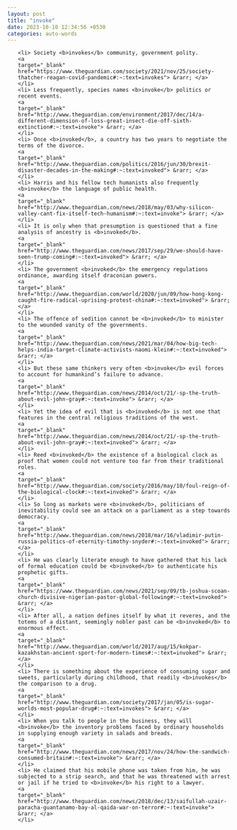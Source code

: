 ```yaml
---
layout: post
title: "invoke"
date: 2023-10-10 12:34:56 +0530
categories: auto-words
---
```

<ol>

    <li> Society <b>invokes</b> community, government polity.
    <a 
    target="_blank" 
    href="https://www.theguardian.com/society/2021/nov/25/society-thatcher-reagan-covid-pandemic#:~:text=invokes"> &rarr; </a>
    </li>
    <li> Less frequently, species names <b>invoke</b> politics or recent events.
    <a 
    target="_blank" 
    href="http://www.theguardian.com/environment/2017/dec/14/a-different-dimension-of-loss-great-insect-die-off-sixth-extinction#:~:text=invoke"> &rarr; </a>
    </li>
    <li> Once <b>invoked</b>, a country has two years to negotiate the terms of the divorce.
    <a 
    target="_blank" 
    href="http://www.theguardian.com/politics/2016/jun/30/brexit-disaster-decades-in-the-making#:~:text=invoked"> &rarr; </a>
    </li>
    <li> Harris and his fellow tech humanists also frequently <b>invoke</b> the language of public health.
    <a 
    target="_blank" 
    href="http://www.theguardian.com/news/2018/may/03/why-silicon-valley-cant-fix-itself-tech-humanism#:~:text=invoke"> &rarr; </a>
    </li>
    <li> It is only when that presumption is questioned that a fine analysis of ancestry is <b>invoked</b>.
    <a 
    target="_blank" 
    href="http://www.theguardian.com/news/2017/sep/29/we-should-have-seen-trump-coming#:~:text=invoked"> &rarr; </a>
    </li>
    <li> The government <b>invoked</b> the emergency regulations ordinance, awarding itself draconian powers.
    <a 
    target="_blank" 
    href="http://www.theguardian.com/world/2020/jun/09/how-hong-kong-caught-fire-radical-uprising-protest-china#:~:text=invoked"> &rarr; </a>
    </li>
    <li> The offence of sedition cannot be <b>invoked</b> to minister to the wounded vanity of the governments.
    <a 
    target="_blank" 
    href="http://www.theguardian.com/news/2021/mar/04/how-big-tech-helps-india-target-climate-activists-naomi-klein#:~:text=invoked"> &rarr; </a>
    </li>
    <li> But these same thinkers very often <b>invoke</b> evil forces to account for humankind’s failure to advance.
    <a 
    target="_blank" 
    href="http://www.theguardian.com/news/2014/oct/21/-sp-the-truth-about-evil-john-gray#:~:text=invoke"> &rarr; </a>
    </li>
    <li> Yet the idea of evil that is <b>invoked</b> is not one that features in the central religious traditions of the west.
    <a 
    target="_blank" 
    href="http://www.theguardian.com/news/2014/oct/21/-sp-the-truth-about-evil-john-gray#:~:text=invoked"> &rarr; </a>
    </li>
    <li> Reed <b>invoked</b> the existence of a biological clock as proof that women could not venture too far from their traditional roles.
    <a 
    target="_blank" 
    href="http://www.theguardian.com/society/2016/may/10/foul-reign-of-the-biological-clock#:~:text=invoked"> &rarr; </a>
    </li>
    <li> So long as markets were <b>invoked</b>, politicians of inevitability could see an attack on a parliament as a step towards democracy.
    <a 
    target="_blank" 
    href="http://www.theguardian.com/news/2018/mar/16/vladimir-putin-russia-politics-of-eternity-timothy-snyder#:~:text=invoked"> &rarr; </a>
    </li>
    <li> He was clearly literate enough to have gathered that his lack of formal education could be <b>invoked</b> to authenticate his prophetic gifts.
    <a 
    target="_blank" 
    href="https://www.theguardian.com/news/2021/sep/09/tb-joshua-scoan-church-divisive-nigerian-pastor-global-following#:~:text=invoked"> &rarr; </a>
    </li>
    <li> After all, a nation defines itself by what it reveres, and the totems of a distant, seemingly nobler past can be <b>invoked</b> to enormous effect.
    <a 
    target="_blank" 
    href="http://www.theguardian.com/world/2017/aug/15/kokpar-kazakhstan-ancient-sport-for-modern-times#:~:text=invoked"> &rarr; </a>
    </li>
    <li> There is something about the experience of consuming sugar and sweets, particularly during childhood, that readily <b>invokes</b> the comparison to a drug.
    <a 
    target="_blank" 
    href="http://www.theguardian.com/society/2017/jan/05/is-sugar-worlds-most-popular-drug#:~:text=invokes"> &rarr; </a>
    </li>
    <li> When you talk to people in the business, they will <b>invoke</b> the inventory problems faced by ordinary households in supplying enough variety in salads and breads.
    <a 
    target="_blank" 
    href="http://www.theguardian.com/news/2017/nov/24/how-the-sandwich-consumed-britain#:~:text=invoke"> &rarr; </a>
    </li>
    <li> He claimed that his mobile phone was taken from him, he was subjected to a strip search, and that he was threatened with arrest or jail if he tried to <b>invoke</b> his right to a lawyer.
    <a 
    target="_blank" 
    href="http://www.theguardian.com/news/2018/dec/13/saifullah-uzair-paracha-guantanamo-bay-al-qaida-war-on-terror#:~:text=invoke"> &rarr; </a>
    </li>